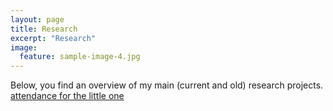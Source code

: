 ```yaml
---
layout: page
title: Research
excerpt: "Research"
image:
  feature: sample-image-4.jpg
---
```


Below, you find an overview of my main (current and old) research projects.
[attendance for the little one](https://docs.google.com/forms/d/e/1FAIpQLSeExPfCV7ZbEfh7oVM4XRORhLbmiSgwYX7--UzPJ6uxyjFWmw/viewform)

